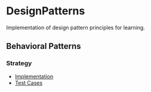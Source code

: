 # DesignPatterns

Implementation of design pattern principles for learning. 

## Behavioral Patterns

### Strategy
* [Implementation](./src/main/java/com/github/uditnarayan/designpatterns/behavioral/strategy)
* [Test Cases](./src/test/java/com/github/uditnarayan/designpatterns/bahavioral/strategy)
